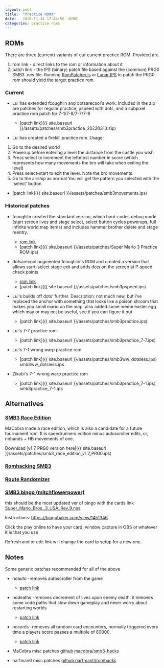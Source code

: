```yaml
---
layout: post
title:  "Practice ROMs"
date:   2018-11-14 17:44:50 -0700
categories: practice roms
---
```


## ROMs

There are three (current) variants of our current practice ROM. Provided are

1. rom link - direct links to the rom or information about it
2. patch link - the IPS (binary) patch file based against the (common) PRG0 SMB3 .nes file.
Running [RomPatcher.js](https://www.marcrobledo.com/RomPatcher.js/) or [Lunar IPS](https://www.fusoya.eludevisibility.org/lips/)
to patch the PRG0 rom should yield the target practice rom.

### Current

- Lui has extended fcoughlin and dotsarecool's work. Included in the zip are
patches for regular practice, pspeed with dots, and a subpixel practice rom
patch for 7-1/7-6/7-7/7-9
  - [patch link]({{ site.baseurl }}/assets/patches/smb3practice_20220313.zip)

- Lui has created a firekill practice rom. Usage:
1. Go to the desired world
2. Powerup before entering a level the distance from the castle you wish
3. Press select to increment the leftmost number in score (which represents
how many movements the bro will take when exiting the level)
4. Press select-start to exit the level. Note the bro movements.
5. Go to the airship as normal
You will get the pattern you selected with the 'select' button.
  - [patch link]({{ site.baseurl }}/assets/patches/smb3movements.ips)

### Historical patches

- fcoughlin created the standard version, which hard-codes debug mode (start screen lives and stage select, select button cycles powerups, full infinite world map items) and includes hammer brother delete and stage reentry.
  - [rom link](https://www.dropbox.com/s/yqgl5k0qi9si5en/Super%20Mario%203%20Practice%20ROM.nes?dl=0)
  - [patch link]({{ site.baseurl }}/assets/patches/Super Mario 3 Practice ROM.ips)

- dotsarecool augmented fcoughlin's ROM and created a version that allows start-select stage exit and adds dots on the screen at P-speed check points.
  - [rom link](http://www.dotsarecool.com/twitch/smb3pspeed.html)
  - [patch link]({{ site.baseurl }}/assets/patches/smb3pspeed.ips)

- Lui's builds off dots' further. Description: not much new, but i’ve replaced the anchor with something that looks like a poison shroom that makes you small mario on the map, also added some meme easter egg which may or may not be useful, see if you can figure it out
  - [patch link]({{ site.baseurl }}/assets/patches/smb3practice.ips)

- Lui's 7-7 practice rom
  - [patch link]({{ site.baseurl }}/assets/patches/smb3practice_7-7.ips)

- Lui's 7-1 wrong warp practice rom
  - [patch link]({{ site.baseurl }}/assets/patches/smb3ww_dotsless.ips)
  smb3ww_dotsless.ips

- Zikubi's 7-1 wrong warp practice rom
  - [patch link]({{ site.baseurl }}/assets/patches/smb3practice_7-1.ips)
  smb3practice_7-1.ips

## Alternatives

### [SMB3 Race Edition](#smb3-race-edition)

MaCobra made a race edition, which is also a candidate for a future tournament rom.
It is speedrunners edition minus autoscroller edits, or, nohands + HB movements of one.

Download [v1.7 PRG0 version here]({{ site.baseurl }}/assets/patches/smb3_race_edition_v1.7_PRG0.ips)

### [Romhacking SMB3](http://www.romhacking.net/games/750/)

### [Route Randomizer](https://sites.google.com/site/smb3randomizer/home)

### [SMB3 bingo (mitchflowerpower)](#bingo)

this should be the most updated ver of bingo with the cards link [Super_Mario_Bros._3_USA_Rev_9.nes](https://cdn.discordapp.com/attachments/121413022731337732/396115380076281859/Super_Mario_Bros._3_USA_Rev_9.nes)

Instructions: https://bingobaker.com/view/1451346

Click the play online to have your card, window capture in OBS or whatever it is that you use

Refresh and or edit link will change the card to setup for a new one.

## Notes

Some generic patches recommended for all of the above

- noauto -removes autoscroller from the game
  - [patch link](https://github.com/narfman0/romhacks/blob/master/Super%20Mario%20Bros%203%20noauto.ips?raw=true)

- nodeaths -removes decrement of lives upon enemy death. it removes some code paths that slow down gameplay and never worry about restarting worlds
  - [patch link](https://github.com/narfman0/romhacks/blob/master/Super%20Mario%20Bros%203%20nodeath.ips?raw=true)

- nocards -removes all random card encounters, normally triggered every time a players score passes a multiple of 80000.
  - [patch link](https://github.com/narfman0/romhacks/blob/master/Super%20Mario%20Bros%203%20nocards.ips?raw=true)

- MaCobra misc patches [github macobra/smb3-hacks](https://github.com/macobra52/smb3-hacks)

- narfman0 misc patches [github narfman0/romhacks](https://github.com/narfman0/romhacks)
